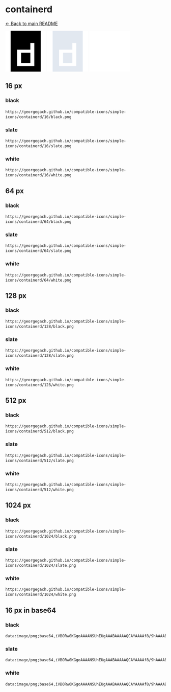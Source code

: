 # containerd

[← Back to main README](../../README.md)


<img src="./128/black.png" width="128" alt="containerd black icon" />
<img src="./128/slate.png" width="128" alt="containerd slate icon" />
<img src="./128/white.png" width="128" alt="containerd white icon" />

## 16 px

### black
```
https://georgegach.github.io/compatible-icons/simple-icons/containerd/16/black.png
```

### slate
```
https://georgegach.github.io/compatible-icons/simple-icons/containerd/16/slate.png
```

### white
```
https://georgegach.github.io/compatible-icons/simple-icons/containerd/16/white.png
```

## 64 px

### black
```
https://georgegach.github.io/compatible-icons/simple-icons/containerd/64/black.png
```

### slate
```
https://georgegach.github.io/compatible-icons/simple-icons/containerd/64/slate.png
```

### white
```
https://georgegach.github.io/compatible-icons/simple-icons/containerd/64/white.png
```

## 128 px

### black
```
https://georgegach.github.io/compatible-icons/simple-icons/containerd/128/black.png
```

### slate
```
https://georgegach.github.io/compatible-icons/simple-icons/containerd/128/slate.png
```

### white
```
https://georgegach.github.io/compatible-icons/simple-icons/containerd/128/white.png
```

## 512 px

### black
```
https://georgegach.github.io/compatible-icons/simple-icons/containerd/512/black.png
```

### slate
```
https://georgegach.github.io/compatible-icons/simple-icons/containerd/512/slate.png
```

### white
```
https://georgegach.github.io/compatible-icons/simple-icons/containerd/512/white.png
```

## 1024 px

### black
```
https://georgegach.github.io/compatible-icons/simple-icons/containerd/1024/black.png
```

### slate
```
https://georgegach.github.io/compatible-icons/simple-icons/containerd/1024/slate.png
```

### white
```
https://georgegach.github.io/compatible-icons/simple-icons/containerd/1024/white.png
```

## 16 px in base64

### black
```
data:image/png;base64,iVBORw0KGgoAAAANSUhEUgAAABAAAAAQCAYAAAAf8/9hAAAABmJLR0QA/wD/AP+gvaeTAAAAoElEQVQ4jb2SMQrCMBSGP4tCO3gNJ0HICT2BF+jWpYfwEIJT6agBwR7AQgddXjCtSZNm8IOQn/fIlxcIfNHAO3JpcyizBD3xvFyCJP4m6ICr7EmCJ3AALqmCja+xdtQaoJzUHj6Ba4IbcJo7FJrAcAR2klugjp3AMHhytGDlySPmnnAG7pKbJYItoIBqUlfSCwr2cruLn/9gC3JrghCFCR9xDR/dhqy2mgAAAABJRU5ErkJggg==
```

### slate
```
data:image/png;base64,iVBORw0KGgoAAAANSUhEUgAAABAAAAAQCAYAAAAf8/9hAAAABmJLR0QA/wD/AP+gvaeTAAAA4klEQVQ4jb2PPUoDURSFv/M0oEXAVBH866wEISt0BW7AzsZFZBGCVbAKUSOaZjoFM+9YODNqMm94pvBWhztzvvddUc3spXjEHJAxxk8n+4NDgPBj+55TBgjSW5NzS0nYvwCEFhJ3khYbAUx8PRrundu+3cxA6qW+ba/9DBPLV78MHJ5TgDUDw+x4OLiko9Rp0JjIF7ZOq3wP3GQZNCb2R1v+AwC15dVJnhC2wjiWfqjyJBsg1J/Oi1G59HW9K5dmOi9GQn3jbkAkngVp3PZaJPa0cs03QOzgL4PUxXU52rv17hMzwE8N5UGfrwAAAABJRU5ErkJggg==
```

### white
```
data:image/png;base64,iVBORw0KGgoAAAANSUhEUgAAABAAAAAQCAYAAAAf8/9hAAAABmJLR0QA/wD/AP+gvaeTAAAAo0lEQVQ4jb2SMQoCMRBF34iCFnuNrQTBE3oCL2Bn4yE8xILVYqkLgh5AwWJsJhg1WccUviafCfPyFxYMVe3UTxf2Bjy54eeaEhTxN8EF2NlZJDiLyAxoSgWj3MUwMWuB1dvslBOkGhxEZNm39K1BYAHUlvfAxtsgcM9kt0Ay+YW+T9gCR8vtL4JKVefAOh7arPIIpvZ6io//IRaMQ4PMcswkhAeHs0m5E9H9cgAAAABJRU5ErkJggg==
```

